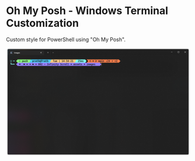 # Oh My Posh - Windows Terminal Customization

Custom style for PowerShell using "Oh My Posh". 

![OhMyPosh - Windows Terminal](WindowsTerminal.png)